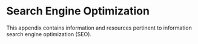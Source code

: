 # Search Engine Optimization

This appendix contains information and resources pertinent to information search engine optimization (SEO).